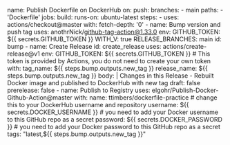 name: Publish Dockerfile on DockerHub
on: 
  push: 
    branches:
      - main
    paths: 
      - 'Dockerfile'
jobs:
  build:
    runs-on: ubuntu-latest
    steps:
    - uses: actions/checkout@master
      with:
        fetch-depth: '0'
    - name: Bump version and push tag
      uses: anothrNick/github-tag-action@1.33.0
      env:
        GITHUB_TOKEN: ${{ secrets.GITHUB_TOKEN }}
        WITH_V: true
        RELEASE_BRANCHES: main
      id: bump
    - name: Create Release
      id: create_release
      uses: actions/create-release@v1
      env:
        GITHUB_TOKEN: ${{ secrets.GITHUB_TOKEN }} # This token is provided by Actions, you do not need to create your own token
      with:
        tag_name: ${{ steps.bump.outputs.new_tag }}
        release_name: ${{ steps.bump.outputs.new_tag }}
        body: |
          Changes in this Release
          - Rebuilt Docker image and published to DockerHub with new tag
        draft: false
        prerelease: false
    - name: Publish to Registry
      uses: elgohr/Publish-Docker-Github-Action@master
      with:
        name: ttimbers/dockerfile-practice # change this to your DockerHub username and repository
        username: ${{ secrets.DOCKER_USERNAME }} # you need to add your Docker username to this GitHub repo as a secret
        password: ${{ secrets.DOCKER_PASSWORD }} # you need to add your Docker password to this GitHub repo as a secret
        tags: "latest,${{ steps.bump.outputs.new_tag }}"
